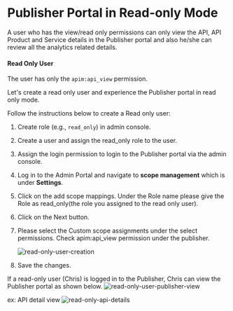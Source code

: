 # Publisher Portal in Read-only Mode
A user who has the view/read only permissions can only view the API, API Product and Service details in the Publisher
portal and also he/she can review all the analytics related details.

#### Read Only User
The user has only the `apim:api_view` permission.

Let's create a read only user and experience the Publisher portal in read only mode.

Follow the instructions below to create a Read only user:
1. Create role (e.g., `read_only`) in admin console.
2. Create a user and assign the read_only role to the user.
3. Assign the login permission to login to the Publisher portal via the admin console.
4. Log in to the Admin Portal and navigate to **scope management** which is under **Settings**.
5. Click on the add scope mappings.
   Under the Role name please give the Role as read_only(the role you assigned to the read only user).
6. Click on the Next button.
7. Please select the Custom scope assignments under the select permissions.
   Check apim:api_view permission under the publisher.

   ![read-only-user-creation]({{base_path}}/assets/img/learn/api-security/read-only-user-creation.png)

8. Save the changes.

If a read-only user (Chris) is logged in to the Publisher, Chris can view the Publisher portal as shown below.
![read-only-user-publisher-view]({{base_path}}/assets/img/learn/api-security/read-only-api-view.png)

ex: API detail view
![read-only-api-details]({{base_path}}/assets/img/learn/api-security/read-only-api-details.png)

